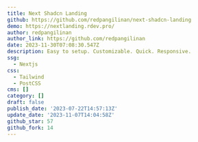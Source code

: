 ```yaml
---
title: Next Shadcn Landing
github: https://github.com/redpangilinan/next-shadcn-landing
demo: https://nextlanding.rdev.pro/
author: redpangilinan
author_link: https://github.com/redpangilinan
date: 2023-11-30T07:08:30.547Z
description: Easy to setup. Customizable. Quick. Responsive.
ssg:
  - Nextjs
css:
  - Tailwind
  - PostCSS
cms: []
category: []
draft: false
publish_date: '2023-07-22T14:57:13Z'
update_date: '2023-11-07T14:04:58Z'
github_star: 57
github_fork: 14
---
```

